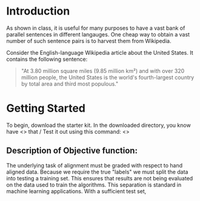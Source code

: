 Introduction
============

As shown in class, it is useful for many purposes to have a vast bank of parallel sentences in different langauges. One cheap way to obtain a vast number of such sentence pairs is to harvest them from Wikipedia.

Consider the English-language Wikipedia article about the United States. It contains the following sentence:

> "At 3.80 million square miles (9.85 million km²) and with over 320 million people, the United States is the world's fourth-largest country by total area and third most populous."

Getting Started
===============

To begin, download the starter kit. In the downloaded directory, you know have <> that <does whatever>/ Test it out using this command: <>

Description of Objective function:
----------------------------------
The underlying task of alignment must be graded with respect to hand aligned data. Because we require the true "labels" we must split the data into testing a training set. This ensures that results are not being evaluated on the data used to train the algorithms. This separation is standard in machine learning applications. With a sufficient test set, 